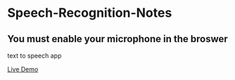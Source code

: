 # Speech-Recognition-Notes
## You must enable your microphone in the broswer

text to speech app

[Live Demo](https://codepen.io/bensto/full/PoZaYgB)
